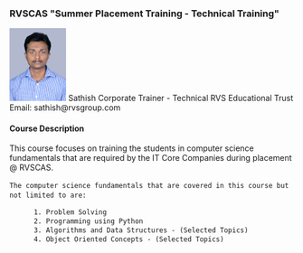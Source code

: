 ### RVSCAS "Summer Placement Training - Technical Training"  
  
<img src="https://github.com/sathishnotes/rvscas/raw/master/DSC_7028%20pp.jpg" alt="sathish" width="100"/>  
Sathish   
Corporate Trainer - Technical   
RVS Educational Trust  
Email: sathish@rvsgroup.com

#### Course Description

This course focuses on training the students in computer science fundamentals that are required by the IT Core Companies during placement @ RVSCAS.  
  
`The computer science fundamentals that are covered in this course but not limited to are:`

          1. Problem Solving
          2. Programming using Python
          3. Algorithms and Data Structures - (Selected Topics)
          4. Object Oriented Concepts - (Selected Topics)



